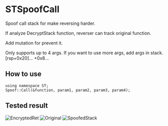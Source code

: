 # STSpoofCall
Spoof call stack for make reversing harder.

If analyze DecryptStack function, reverser can track original function.

Add mutation for prevent it.

Only supports up to 4 args.
If you want to use more args, add args in stack. [rsp+0x20]... +0x8...


## How to use
    using namespace ST;
    Spoof::Call(&function, param1, param2, param3, param4);

## Tested result
![EncryptedRet](https://github.com/user-attachments/assets/608659eb-9289-4dae-8ebc-9cd527a7707e)
![Original](https://github.com/user-attachments/assets/afa6598e-75f0-40f8-88ba-e8c1097ca9f7)
![SpoofedStack](https://github.com/user-attachments/assets/b414a398-528d-4d1a-9148-24db6f359dcc)
